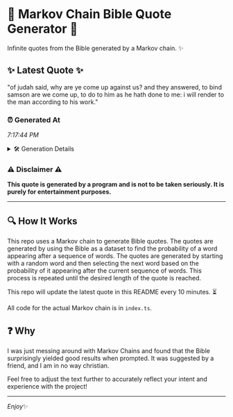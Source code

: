 # 📖 Markov Chain Bible Quote Generator 📖

Infinite quotes from the Bible generated by a Markov chain. ✨

## ✨ Latest Quote ✨
"of judah said, why are ye come up against us? and they answered, to bind samson are we come up, to do to him as he hath done to me: i will render to the man according to his work."

### ⏰ Generated At
*7:17:44 PM*

<details>
    <summary>🛠️ Generation Details</summary>
    <p>
        <strong>🌱 Seed:</strong> of<br>
        <strong>🔄 Iterations:</strong> 39<br>
        <strong>📜 Context History:</strong><br>[ of ]: judah<br>[ of, judah ]: said,<br>[ of, judah, said, ]: why<br>[ of, judah, said,, why ]: are<br>[ of, judah, said,, why, are ]: ye<br>[ of, judah, said,, why, are, ye ]: come<br>[ judah, said,, why, are, ye, come ]: up<br>[ said,, why, are, ye, come, up ]: against<br>[ why, are, ye, come, up, against ]: us?<br>[ are, ye, come, up, against, us? ]: and<br>[ ye, come, up, against, us?, and ]: they<br>[ come, up, against, us?, and, they ]: answered,<br>[ up, against, us?, and, they, answered, ]: to<br>[ against, us?, and, they, answered,, to ]: bind<br>[ us?, and, they, answered,, to, bind ]: samson<br>[ and, they, answered,, to, bind, samson ]: are<br>[ they, answered,, to, bind, samson, are ]: we<br>[ answered,, to, bind, samson, are, we ]: come<br>[ to, bind, samson, are, we, come ]: up,<br>[ bind, samson, are, we, come, up, ]: to<br>[ samson, are, we, come, up,, to ]: do<br>[ are, we, come, up,, to, do ]: to<br>[ we, come, up,, to, do, to ]: him<br>[ come, up,, to, do, to, him ]: as<br>[ up,, to, do, to, him, as ]: he<br>[ to, do, to, him, as, he ]: hath<br>[ do, to, him, as, he, hath ]: done<br>[ to, him, as, he, hath, done ]: to<br>[ him, as, he, hath, done, to ]: me:<br>[ as, he, hath, done, to, me: ]: i<br>[ he, hath, done, to, me:, i ]: will<br>[ hath, done, to, me:, i, will ]: render<br>[ done, to, me:, i, will, render ]: to<br>[ to, me:, i, will, render, to ]: the<br>[ me:, i, will, render, to, the ]: man<br>[ i, will, render, to, the, man ]: according<br>[ will, render, to, the, man, according ]: to<br>[ render, to, the, man, according, to ]: his<br>[ to, the, man, according, to, his ]: work.<br>
    </p>
</details>

### ⚠️ Disclaimer ⚠️
**This quote is generated by a program and is not to be taken seriously. It is purely for entertainment purposes.**

---

## 🔍 How It Works

This repo uses a Markov chain to generate Bible quotes. The quotes are generated by using the Bible as a dataset to find the probability of a word appearing after a sequence of words. The quotes are generated by starting with a random word and then selecting the next word based on the probability of it appearing after the current sequence of words. This process is repeated until the desired length of the quote is reached.

This repo will update the latest quote in this README every 10 minutes. ⏳

All code for the actual Markov chain is in `index.ts`.

## ❓ Why

I was just messing around with Markov Chains and found that the Bible surprisingly yielded good results when prompted. 
It was suggested by a friend, and I am in no way christian.

Feel free to adjust the text further to accurately reflect your intent and experience with the project!

---

*Enjoy*✨
